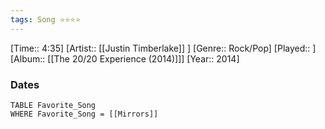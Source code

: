 ```yaml
---
tags: Song ⭐⭐⭐⭐ 
---
```

[Time:: 4:35]
[Artist:: [[Justin Timberlake]] ]
[Genre:: Rock/Pop]
[Played:: ]
[Album:: [[The 20/20 Experience (2014)]]]
[Year:: 2014]
### Dates
````dataview
TABLE Favorite_Song
WHERE Favorite_Song = [[Mirrors]]
````